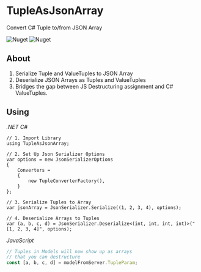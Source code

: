 # TupleAsJsonArray
Convert C# Tuple to/from JSON Array

![Nuget](https://img.shields.io/nuget/v/TupleAsJsonArray?style=flat-square)
![Nuget](https://img.shields.io/nuget/dt/TupleAsJsonArray?style=flat-square)

[Nuget]:https://www.nuget.org/packages/TupleAsJsonArray/

## About

1. Serialize Tuple and ValueTuples to JSON Array
2. Deserialize JSON Arrays as Tuples and ValueTuples
3. Bridges the gap between JS Destructuring assignment and C# ValueTuples.

## Using
_.NET C#_
```CSharp
// 1. Import Library
using TupleAsJsonArray;

// 2. Set Up Json Serializer Options
var options = new JsonSerializerOptions
{
    Converters =
    {
        new TupleConverterFactory(),
    }
};

// 3. Serialize Tuples to Array
var jsonArray = JsonSerializer.Serialize((1, 2, 3, 4), options);

// 4. Deserialize Arrays to Tuples
var (a, b, c, d) = JsonSerializer.Deserialize<(int, int, int, int)>("[1, 2, 3, 4]", options);
```
_JavaScript_
```JavaScript
// Tuples in Models will now show up as arrays
// that you can destructure
const [a, b, c, d] = modelFromServer.TupleParam;
```
